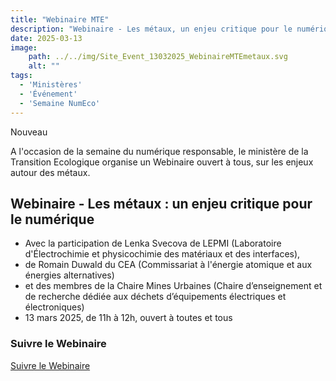 ```yaml
---
title: "Webinaire MTE"
description: "Webinaire - Les métaux, un enjeu critique pour le numérique, 13 mars 2025, de 11h à 12h"
date: 2025-03-13
image:
    path: ../../img/Site_Event_13032025_WebinaireMTEmetaux.svg
    alt: ""
tags:
  - 'Ministères'
  - 'Événement'
  - 'Semaine NumEco'
---
```


<span class="fr-badge fr-badge--success fr-badge--no-icon">Nouveau</span>

<!-- chapô-->
A l'occasion de la semaine du numérique responsable, le ministère de la Transition Ecologique organise un Webinaire ouvert à tous, sur les enjeux autour des métaux.

## Webinaire - Les métaux : un enjeu critique pour le numérique

* Avec la participation de Lenka Svecova de LEPMI (Laboratoire d'Électrochimie et physicochimie des matériaux et des interfaces), 
* de Romain Duwald du CEA (Commissariat à l'énergie atomique et aux énergies alternatives)
* et des membres de la Chaire Mines Urbaines (Chaire d’enseignement et de recherche dédiée aux déchets d’équipements électriques et électroniques)
* 13 mars 2025, de 11h à 12h, ouvert à toutes et tous

<div class="fr-callout">
    <h3 class="fr-callout__title">Suivre le Webinaire</h3>
    <a class="fr-btn" href="https://guest.lifesize.com/6515666" target="_blank">
    Suivre le Webinaire
    </a>
</div>
